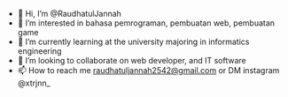 - 👋 Hi, I’m @RaudhatulJannah
- 👀 I’m interested in bahasa pemrograman, pembuatan web, pembuatan game
- 🌱 I’m currently learning at the university majoring in informatics engineering
- 💞️ I’m looking to collaborate on web developer, and IT software
- 📫 How to reach me raudhatuljannah2542@gmail.com or DM instagram @xtrjnn_

<!---
RaudhaJannah/RaudhaJannah is a ✨ special ✨ repository because its `README.md` (this file) appears on your GitHub profile.
You can click the Preview link to take a look at your changes.
--->
